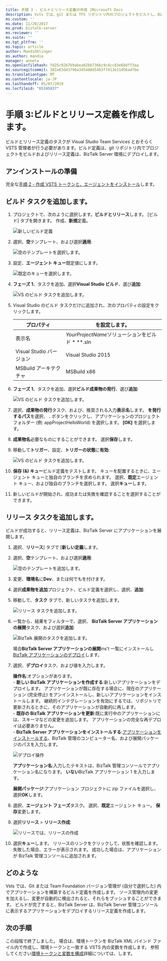 ```yaml
---
title: 手順 3 - ビルドとリリース定義の作成 |Microsoft Docs
description: Vsts では、git または TFS リポジトリ内のプロジェクトをビルドし、BizTalk Server アプリケーションを配置するリリース定義を作成するビルド定義を作成します。
ms.custom: ''
ms.date: 11/20/2017
ms.prod: biztalk-server
ms.reviewer: ''
ms.suite: ''
ms.tgt_pltfrm: ''
ms.topic: article
author: MandiOhlinger
ms.author: mandia
manager: anneta
ms.openlocfilehash: fd25c92b7b9abea02bb7366c9c4cc83e68dff3aa
ms.sourcegitcommit: 381e83d43796a345488d54b3f7413e11d56ad7be
ms.translationtype: MT
ms.contentlocale: ja-JP
ms.lasthandoff: 05/07/2019
ms.locfileid: "65345837"
---
```

# <a name="step-3-create-the-build-and-release-definition"></a>手順 3:ビルドとリリース定義を作成します。

ビルドとリリース定義のタスクが Visual Studio Team Services とおそらく VSTS 管理者が行う必要があります。ビルド定義は、git リポジトリ内でプロジェクトをビルドおよびリリース定義は、BizTalk Server 環境にデプロイします。 

## <a name="before-you-begin"></a>アンインストールの準備
完全な[手順 2 - 作成 VSTS トークンと、エージェントをインストール](feature-pack-create-vsts-token.md)します。

## <a name="add-the-build-tasks"></a>ビルド タスクを追加します。
1. プロジェクトで、次のように選択します。**ビルドとリリース**します。 [ビルド] タブを開きます。 作成、**新規**定義。

    ![新しいビルド定義](../core/media/vsts-new-definition.png)

2. 選択、**空**テンプレート、および選択**適用**:  

    ![空のテンプレートを選択します。](../core/media/vsts-emtpy-template.png)
 
3. 設定、**エージェント キュー**既定値にします。 

    ![既定のキューを選択します。](../core/media/vsts-select-agent-queue.png)

4. **フェーズ 1**、タスクを追加、選択**Visual Studio ビルド**、選び**追加**:

    ![VS のビルド タスクを追加します。](../core/media/vsts-add-visual-studio-task.png)

5. Visual Studio のビルド タスクだけに追加され、次のプロパティの設定をクリックします。  

    | プロパティ | を設定します。 |
    | --- | --- | 
    | 表示名 | *YourProjectName*ソリューションをビルド * *\*.sln | 
    | Visual Studio バージョン | Visual Studio 2015 | 
    | MSBuild アーキテクチャ | MSBuild x86 | 

6. **フェーズ 1**、タスクを追加、選択**ビルド成果物の発行**、選び**追加**: 

    ![VS のビルド タスクを追加します。](../core/media/vsts-add-publish-build-task.png)

7. 選択、**成果物の発行**タスク、および、推奨される入力**表示名**します。 **を発行するパス**を選択、 **.** ボタンをクリックし、アプリケーションのプロジェクト フォルダー (例: appProjectHelloWorld) を選択します。 **[OK]** を選択します。

8. **成果物名**必要なものにすることができます。 選択**保存**します。 

9. 移動して**トリガー**、設定、**トリガーの状態**に**有効**:  

    ![VS のビルド タスクを追加します。](../core/media/vsts-continuous-integration.png)

10. **保存 (&) キュー**ビルド定義をテストします。 キューを配置するときに、エージェント キューと独自のブランチを求められます。 選択、**既定**エージェント キュー、および独自のブランチを選択します。 選択**キュー**します。  

11. 新しいビルドが開始され、成功または失敗を確認することを選択することができます。 

## <a name="add-the-release-tasks"></a>リリース タスクを追加します。

ビルドが成功すると、リリース定義は、BizTalk Server にアプリケーションを展開します。 

1. 選択、**リリース**] タブで [**新しい定義**します。 

2. 選択、**空**テンプレート、および選択**適用**:

    ![空のテンプレートを追加します。](../core/media/vsts-empty-release-template.png)

3. 変更、**環境名**に**Dev**、または何でもを付けます。 

4. 選択**成果物を追加**プロジェクト、ビルド定義を選択し、選択、**追加**: 

5. 移動して、**タスク** タブで、新しいタスクを追加します。 

    ![リリース タスクを追加します。](../core/media/vsts-new-release-tasks.png)

6. 一覧から、結果をフィルターで、選択、 **BizTalk Server アプリケーションの展開**タスク、および選択**追加**:  

    ![BizTalk 展開のタスクを追加します。](../core/media/vsts-biztalk-application-deployment-task.png)

    場合**BizTalk Server アプリケーションの展開**ins't 一覧にインストールし[BizTalk アプリケーションのデプロイ](https://marketplace.visualstudio.com/items?itemName=ms-biztalk.deploy-biztalk-application)します。

7. 選択、**デプロイ**タスク、および値を入力します。 

    **操作名**:オプションがあります。   
        - **新しい BizTalk アプリケーションを作成する**:新しいアプリケーションをデプロイします。 アプリケーションが既に存在する場合に、現在のアプリケーション (完全停止) をアンインストールし、新しいアプリケーションをインストールします。 継続的インテグレーションを有効にするでは、リポジトリで更新されるときに、そのアプリケーションが自動的に再します。   
        - **既存の BizTalk アプリケーションを更新**:既に実行中のアプリケーションには、スキーマなどの変更を追加します。 アプリケーションの完全な再デプロイは必要ありません。  
        - **BizTalk Server アプリケーションをインストールする**:[アプリケーションをインストールする](../core/how-to-install-a-biztalk-application.md)、BizTalk 管理のコンピューター名、および展開パッケージのパスを入力します。  

     ![デプロイ操作](../core/media/vsts-deploy-operations.png)

    **アプリケーション名**:入力したテキストは、BizTalk 管理コンソールでアプリケーション名になります。 **いない**BizTalk アプリケーション 1 を入力します。

    **展開パッケージ**:アプリケーション プロジェクトに zip ファイルを選択し、選択**OK**します。 

8. 選択、**エージェント フェーズ**タスク。 選択、**既定**エージェント キュー。 **保存**変更します。

9. 選択**リリース** > **リリース作成**:  

    ![リリースでは、リリースの作成](../core/media/vsts-create-release.png)

10. 選択**キュー**します。 リリースのリンクをクリックして、状態を確認します。 失敗した場合、エラーが表示されます。 成功した場合は、アプリケーションが BizTalk 管理コンソールに追加されます。 

## <a name="what-you-did"></a>どのような

Vsts では、Git または Team Foundation バージョン管理が (自分で選択した) 内でアプリケーションを構築するビルド定義を作成します。 ソース管理内の変更を加えるし、変更が自動的に検出されると、それらをプッシュすることができます。 ビルドが完了すると、BizTalk Server は、BizTalk Server 管理コンソールに表示するアプリケーションをデプロイするリリース定義を作成します。 

## <a name="next-step"></a>次の手順
この段階で終了しました。 場合は、環境トークンを BizTalk XML バインド ファイル内で作成し、環境トークンと一致する VSTS 内の変数を作成します。 参照してください[環境トークンと変数を構成](configure-environmental-tokens-and-variables-for-automatic-deployment.md)詳細については、します。 

